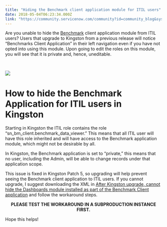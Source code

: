 ```yaml
---
title: "Hiding the Benchmark client application module for ITIL users"
date: 2018-05-04T06:23:34.000Z
link: "https://community.servicenow.com/community?id=community_blog&sys_id=82e73d2adbb11b002328f3231f96193e"
---
```

<p class="p1">Are you unable to hide the <a title="Benchmark" href="https://docs.servicenow.com/bundle/kingston-it-service-management/page/product/benchmarks/reference/r_Benchmarks.html" target="_blank" rel="nofollow">Benchmark</a> client application module from ITIL users? Users that upgrade to Kingston from a previous release will notice “Benchmarks Client Application” in their left navigation even if you have not opted into using this module. Upon going to edit the roles on this module, you will see that it is private and, hence, uneditable.</p>
<p class="p4"> </p>
<p class="p4"><strong><img style="max-width: 100%; max-height: 480px;" src="d2798238db5e97404837f3231f96196f.iix" /></strong></p>
<h1 class="p4">How to hide the Benchmark Application for ITIL users in Kingston</h1>
<p class="p4">Starting in Kingston the ITIL role contains the role “sn_bm_client.benchmark_data_viewer.” This means that all ITIL user will have this role inherited and will have access to the Benchmark application module, which might not be desirable by all.</p>
<p class="p4">In Kingston, the Benchmark application is set to “private,” this means that no user, including the Admin, will be able to change records under that application scope.</p>
<p class="p4">This issue is fixed in Kingston Patch 5, so upgrading will help prevent seeing the Benchmark client application to ITIL users. If you cannot upgrade, I suggest downloading the XML in <a title="After Kingston upgrade, cannot hide the Dashboards module installed as part of the Benchmark Client application" href="https://hi.service-now.com/kb_view.do?sysparm_article&#61;KB0682425" target="_blank" rel="nofollow">After Kingston upgrade, cannot hide the Dashboards module installed as part of the Benchmark Client application</a> and follow the workaround steps.</p>
<p class="p4" style="text-align: center;"><strong>PLEASE TEST THE WORKAROUND IN A SUBPRODUCTION INSTANCE FIRST.</strong></p>
<p class="p4">Hope this helps!</p>